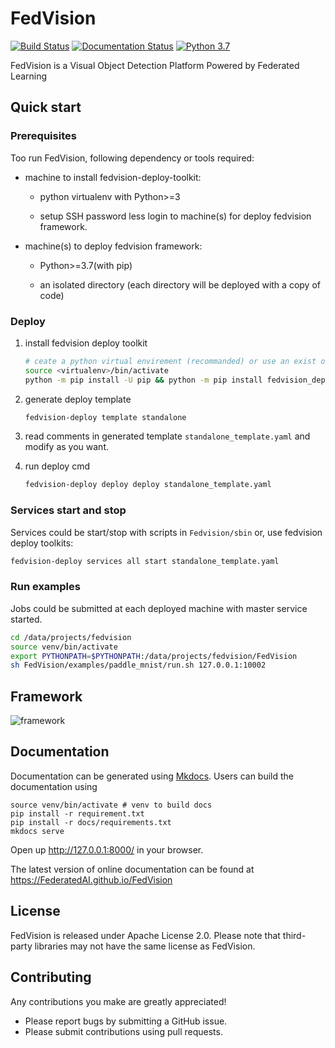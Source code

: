 # FedVision

[![Build Status](https://travis-ci.com/weiwee/FedVision.svg?token=M1cDYtJimwVq7j3Qq2c1&branch=master)](https://travis-ci.com/weiwee/FedVision)
[![Documentation Status](https://readthedocs.org/projects/fedvision/badge/?version=latest)](https://fedvision.readthedocs.io/en/latest/?badge=latest)
[![Python 3.7](https://img.shields.io/badge/python-3.7-blue.svg)](https://www.python.org/downloads/release/python-360/)

FedVision is a Visual Object Detection Platform Powered by Federated Learning


## Quick start

### Prerequisites

Too run FedVision, following dependency or tools required:

- machine to install fedvision-deploy-toolkit:

    - python virtualenv with Python>=3
    
    - setup SSH password less login to machine(s) for deploy fedvision framework.

- machine(s) to deploy fedvision framework:
    
    - Python>=3.7(with pip)
    
    - an isolated directory (each directory will be deployed with a copy of code)

### Deploy

1. install fedvision deploy toolkit

    ``` bash
    # ceate a python virtual envirement (recommanded) or use an exist one.
    source <virtualenv>/bin/activate
    python -m pip install -U pip && python -m pip install fedvision_deploy_toolkit
    ```

2. generate deploy template

    ```bash
    fedvision-deploy template standalone
    ```

3. read comments in generated template `standalone_template.yaml` and modify as you want.

4. run deploy cmd
    
    ```bash
    fedvision-deploy deploy deploy standalone_template.yaml
    ```

### Services start and stop 

Services could be start/stop with scripts in `Fedvision/sbin` or, use fedvision deploy toolkits:

```bash
fedvision-deploy services all start standalone_template.yaml
```

### Run examples

Jobs could be submitted at each deployed machine with master service started. 

```bash
cd /data/projects/fedvision
source venv/bin/activate
export PYTHONPATH=$PYTHONPATH:/data/projects/fedvision/FedVision
sh FedVision/examples/paddle_mnist/run.sh 127.0.0.1:10002
```

## Framework


![framework](docs/img/fedvision.png)


## Documentation

Documentation can be generated using [Mkdocs](https://www.mkdocs.org/). 
Users can build the documentation using

```
source venv/bin/activate # venv to build docs
pip install -r requirement.txt
pip install -r docs/requirements.txt
mkdocs serve
```

Open up http://127.0.0.1:8000/ in your browser.

The latest version of online documentation can be found at https://FederatedAI.github.io/FedVision

## License

FedVision is released under Apache License 2.0. 
Please note that third-party libraries may not have the same license as FedVision.

## Contributing

Any contributions you make are greatly appreciated!

- Please report bugs by submitting a GitHub issue.
- Please submit contributions using pull requests.